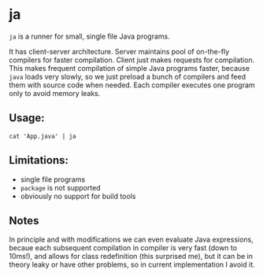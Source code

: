# ja

`ja` is a runner for small, single file Java programs.

It has client-server architecture. Server maintains pool of on-the-fly compilers for faster compilation. Client just makes requests for compilation. This makes frequent compilation of simple Java programs faster, because `java` loads very slowly, so we just preload a bunch of compilers and feed them with source code when needed. Each compiler executes one program only to avoid memory leaks.

## Usage:

    cat 'App.java' | ja

## Limitations:

  * single file programs
  * `package` is not supported
  * obviously no support for build tools

## Notes

In principle and with modifications we can even evaluate Java expressions, becaue each subsequent compilation in compiler is very fast (down to 10ms!), and allows for class redefinition (this surprised me), but it can be in theory leaky or have other problems, so in current implementation I avoid it.
